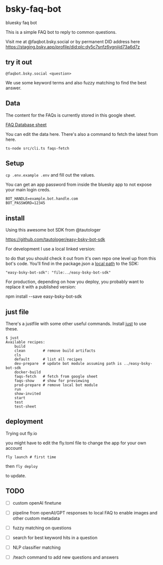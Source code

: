 # bsky-faq-bot
bluesky faq bot

This is a simple FAQ bot to reply to common questions.

Visit me at @faqbot.bsky.social or by permanent DID address here
https://staging.bsky.app/profile/did:plc:dy5c7snfz6vgniijd73a6d7z

## try it out

`@faqbot.bsky.social <question>`

We use some keyword terms and also fuzzy matching to find the best answer.

## Data
The content for the FAQs is currently stored in this google sheet.

[FAQ Database sheet](https://docs.google.com/spreadsheets/d/1RZ7ZDRXiZhu4fI65955gIAAuHNTf9__7ntHb2R65w3Q/edit#gid=0)

You can edit the data here. There's also a command to fetch the latest from here.

`ts-node src/cli.ts faqs-fetch`


## Setup

`cp .env.example .env` and fill out the values.

You can get an app password from inside the bluesky app to not expose your main login creds.

```
BOT_HANDLE=example.bot.handle.com
BOT_PASSWORD=12345
```



## install

Using this awesome bot SDK from @tautologer

https://github.com/tautologer/easy-bsky-bot-sdk

For development I use a local linked version:

to do that you should check it out from it's own repo one level up from this bot's code. You'll find in the package.json a [local path](https://docs.npmjs.com/cli/v7/configuring-npm/package-json#local-paths) to the SDK:

`"easy-bsky-bot-sdk": "file:../easy-bsky-bot-sdk"`

For production, depending on how you deploy, you probably want to replace it with a published version:

npm install --save easy-bsky-bot-sdk


## just file
There's a justfile with some other useful commands. Install [just](https://github.com/casey/just) to use these.

```
$ just
Available recipes:
    build
    clean        # remove build artifacts
    cls
    default      # list all recipes
    dev-prepare  # update bot module assuming path is ../easy-bsky-bot-sdk
    docker-build
    faqs-fetch   # fetch from google sheet
    faqs-show    # show for previewing
    prod-prepare # remove local bot module
    run
    show-invited
    start
    test
    test-sheet
```

## deployment
Trying out fly.io

you might have to edit the fly.toml file to change the app for your own account

`fly launch # first time`

then `fly deploy`

to update.


## TODO
- [ ] custom openAI finetune
- [ ] pipeline from openAI/GPT responses to local FAQ to enable images and other custom metadata
- [ ] fuzzy matching on questions
- [ ] search for best keyword hits in a question
- [ ] NLP classifier matching
- [ ] /teach command to add new questions and answers



